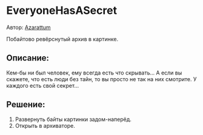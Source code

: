 # EveryoneHasASecret
Автор: [Azarattum](https://github.com/Azarattum)

Побайтово ревёрснутый архив в картинке.

## Описание:
Кем-бы ни был человек, ему всегда есть что скрывать... А если вы скажете, что есть люди без тайн, то вы просто не так на них смотрите. У каждого есть свой секрет...

## Решение:

1. Развернуть байты картинки задом-наперёд.
2. Открыть в архиваторе.